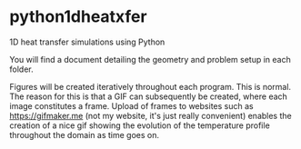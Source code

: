 # python1dheatxfer
1D heat transfer simulations using Python

You will find a document detailing the geometry and problem setup in each folder.

Figures will be created iteratively throughout each program. This is normal. The reason for this is that a GIF can subsequently be created, where each image constitutes a frame. Upload of frames to websites such as https://gifmaker.me (not my website, it's just really convenient) enables the creation of a nice gif showing the evolution of the temperature profile throughout the domain as time goes on.
